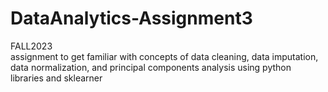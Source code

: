 # DataAnalytics-Assignment3<br>
FALL2023<br>
assignment to get familiar with concepts of data cleaning, data imputation, data normalization, and principal components analysis using python libraries and sklearner
